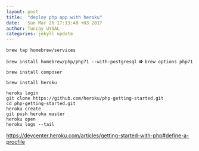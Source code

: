 ```yaml
---
layout: post
title:  "deploy php app with heroku"
date:   Sun Mar 26 17:13:40 +03 2017
author: Tuncay UYSAL
categories: jekyll update
---
```


`brew tap homebrew/services`

`brew install homebrew/php/php71 --with-postgresql` **=>** `brew options php71`

`brew install composer`

`brew install heroku`

```
heroku login
git clone https://github.com/heroku/php-getting-started.git
cd php-getting-started.git
heroku create
git push heroku master
heroku open
heroku logs --tail
```


https://devcenter.heroku.com/articles/getting-started-with-php#define-a-procfile
